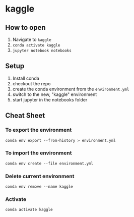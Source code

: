 # kaggle


## How to open
1. Navigate to `kaggle`
2. `conda activate kaggle`
3. `jupyter notebook notebooks`


## Setup
1. Install conda
2. checkout the repo
3. create the conda environment from the `environment.yml`
4. switch to the new, "kaggle" environment
5. start jupyter in the notebooks folder


## Cheat Sheet
### To export the environment
`conda env export --from-history > environment.yml`

### To import the environment
`conda env create --file environment.yml`

### Delete current environment
`conda env remove --name kaggle`

### Activate
`conda activate kaggle`
